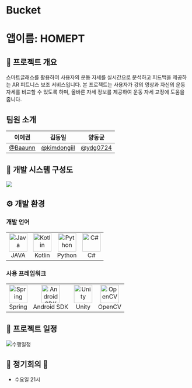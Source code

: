 # Bucket

# 앱이름: HOMEPT

## 📖 프로젝트 개요
스마트글래스를 활용하여 사용자의 운동 자세를 실시간으로 분석하고 피드백을 제공하는 AR 피트니스 보조 서비스입니다.
본 프로젝트는 사용자가 강의 영상과 자신의 운동 자세를 비교할 수 있도록 하며, 올바른 자세 정보를 제공하여 운동 자세 교정에 도움을 줍니다.

## 팀원 소개
|                      이예권                       |                        김동일                         |                     양동균                          |  
| :-----------------------------------------------: | :---------------------------------------------------: | :-------------------------------------------------: | 
| <a href="https://github.com/Baaunn">@Baaunn</a> | <a href="https://github.com/kimdongiil">@kimdongiil</a> | <a href="https://github.com/ydg0724">@ydg0724</a> |

## 📁 개발 시스템 구성도

![](https://github.com/user-attachments/assets/b1693ef8-0dc4-4a4e-bd49-4405dfa5ad0e)

## ⚙️ 개발 환경

### 개발 언어
<table>
  <tr>
    <td style="text-align: center;">
      <img src="https://cdn.jsdelivr.net/gh/devicons/devicon/icons/java/java-original.svg" alt="Java" width="50" height="50"/><br/>
      JAVA
    </td>
    <td style="text-align: center;">
      <img src="https://cdn.jsdelivr.net/gh/devicons/devicon/icons/kotlin/kotlin-original.svg" alt="Kotlin" width="50" height="50"/><br/>
      Kotlin
    </td>
    <td style="text-align: center;">
      <img src="https://cdn.jsdelivr.net/gh/devicons/devicon/icons/python/python-original.svg" alt="Python" width="50" height="50"/><br/>
      Python
    </td>
    <td style="text-align: center;">
      <img src="https://cdn.jsdelivr.net/gh/devicons/devicon/icons/csharp/csharp-original.svg" alt="C#" width="50" height="50"/><br/>
      C#
    </td>
  </tr>
</table>

### 사용 프레임워크
<table>
  <tr>
    <td style="text-align: center;">
      <img src="https://cdn.jsdelivr.net/gh/devicons/devicon/icons/spring/spring-original.svg" alt="Spring" width="50" height="50"/><br/>
      Spring
    </td>
    <td style="text-align: center;">
      <img src="https://cdn.jsdelivr.net/gh/devicons/devicon/icons/android/android-original.svg" alt="Android SDK" width="50" height="50"/><br/>
      Android SDK
    </td>
    <td style="text-align: center;">
      <img src="https://cdn.jsdelivr.net/gh/devicons/devicon/icons/unity/unity-original.svg" alt="Unity" width="50" height="50"/><br/>
      Unity
    </td>
    <td style="text-align: center;">
      <img src="https://cdn.jsdelivr.net/gh/devicons/devicon/icons/opencv/opencv-original.svg" alt="OpenCV" width="50" height="50"/><br/>
      OpenCV
    </td>
  </tr>
</table>




## 📆 프로젝트 일정
![수행일정](https://github.com/user-attachments/assets/f4767fae-9ab9-4e59-8ce5-3636536dbffb)

## 🚨 정기회의 🚨
- 수요일 21시

